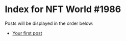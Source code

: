 # Index for NFT World #1986
Posts will be displayed in the order below:

- [Your first post](./001-first.md)

